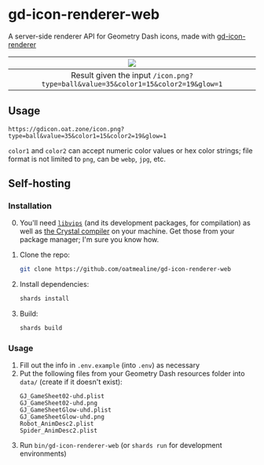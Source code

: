 # gd-icon-renderer-web

A server-side renderer API for Geometry Dash icons, made with [gd-icon-renderer](https://github.com/oatmealine/gd-icon-renderer)

| ![](https://gdicon.oat.zone/icon.png?type=ball&value=35&color1=15&color2=19&glow=1) |
| :---: |
| Result given the input `/icon.png?type=ball&value=35&color1=15&color2=19&glow=1`           |

## Usage

`https://gdicon.oat.zone/icon.png?type=ball&value=35&color1=15&color2=19&glow=1`

`color1` and `color2` can accept numeric color values or hex color strings; file format is not limited to `png`, can be `webp`, `jpg`, etc.

## Self-hosting

### Installation

0. You'll need [`libvips`](https://www.libvips.org/) (and its development packages, for compilation) as well as [the Crystal compiler](https://crystal-lang.org/) on your machine. Get those from your package manager; I'm sure you know how.

1. Clone the repo:
    ```sh
    git clone https://github.com/oatmealine/gd-icon-renderer-web
    ```
2. Install dependencies:
    ```sh
    shards install
    ```
3. Build:
    ```sh
    shards build
    ```

### Usage

1. Fill out the info in `.env.example` (into `.env`) as necessary
2. Put the following files from your Geometry Dash resources folder into `data/` (create if it doesn't exist):
    ```
    GJ_GameSheet02-uhd.plist
    GJ_GameSheet02-uhd.png
    GJ_GameSheetGlow-uhd.plist
    GJ_GameSheetGlow-uhd.png
    Robot_AnimDesc2.plist
    Spider_AnimDesc2.plist
    ```
3. Run `bin/gd-icon-renderer-web` (or `shards run` for development environments)
